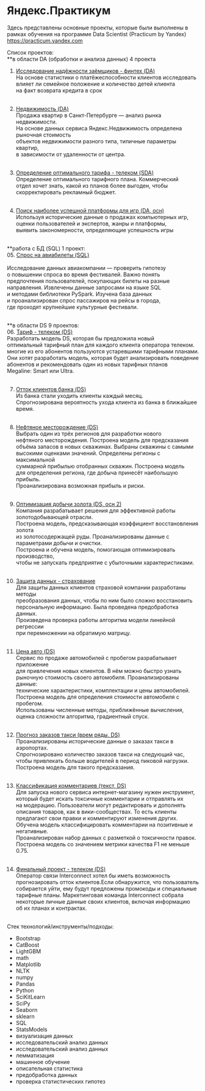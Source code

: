 # Яндекс.Практикум
Здесь представлены основные проекты, которые были выполнены в рамках обучения на программе Data Scientist (Practicum by Yandex) https://practicum.yandex.com


Список проектов: <br>
**в области DA (обработки и анализа данных) 4 проекта <br>
01. [Исследование надёжности заёмщиков - финтех (DA)](https://github.com/TagYal/Yandex.Practicum/tree/main/01.%20%D0%98%D1%81%D1%81%D0%BB%D0%B5%D0%B4%D0%BE%D0%B2%D0%B0%D0%BD%D0%B8%D0%B5%20%D0%BD%D0%B0%D0%B4%D1%91%D0%B6%D0%BD%D0%BE%D1%81%D1%82%D0%B8%20%D0%B7%D0%B0%D1%91%D0%BC%D1%89%D0%B8%D0%BA%D0%BE%D0%B2%20-%20%D1%84%D0%B8%D0%BD%D1%82%D0%B5%D1%85%20(DA))
   <br> На основе статистики о платёжеспособности клиентов исследовать <br>
   влияет ли семейное положение и количество детей клиента <br>
   на факт возврата кредита в срок <br> <br>

02. [Недвижимость (DA)](https://github.com/TagYal/Yandex.Practicum/tree/main/02.%20%D0%9D%D0%B5%D0%B4%D0%B2%D0%B8%D0%B6%D0%B8%D0%BC%D0%BE%D1%81%D1%82%D1%8C%20(DA))
   <br> Продажа квартир в Санкт-Петербурге — анализ рынка недвижимости. <br>
   На основе данных сервиса Яндекс.Недвижимость определена рыночная стоимость <br>
   объектов недвижимости разного типа, типичные параметры квартир, <br>
   в зависимости от удаленности от центра. <br> <br>

03. [Определение оптимального тарифа - телеком (SDA)](https://github.com/TagYal/Yandex.Practicum/tree/main/03.%20%D0%9E%D0%BF%D1%80%D0%B5%D0%B4%D0%B5%D0%BB%D0%B5%D0%BD%D0%B8%D0%B5%20%D0%BE%D0%BF%D1%82%D0%B8%D0%BC%D0%B0%D0%BB%D1%8C%D0%BD%D0%BE%D0%B3%D0%BE%20%D1%82%D0%B0%D1%80%D0%B8%D1%84%D0%B0%20-%20%D1%82%D0%B5%D0%BB%D0%B5%D0%BA%D0%BE%D0%BC%20(SDA))
   <br> Определение оптимального тарифного плана. Коммерческий <br>
   отдел хочет знать, какой из планов более выгоден, чтобы <br>
   скорректировать рекламный бюджет. <br> <br>

04. [Поиск наиболее успешной платформы для игр (DA, осн)](https://github.com/TagYal/Yandex.Practicum/tree/main/04.%20%D0%9F%D0%BE%D0%B8%D1%81%D0%BA%20%D0%BD%D0%B0%D0%B8%D0%B1%D0%BE%D0%BB%D0%B5%D0%B5%20%D1%83%D1%81%D0%BF%D0%B5%D1%88%D0%BD%D0%BE%D0%B9%20%D0%BF%D0%BB%D0%B0%D1%82%D1%84%D0%BE%D1%80%D0%BC%D1%8B%20%D0%B4%D0%BB%D1%8F%20%D0%B8%D0%B3%D1%80%20(DA%2C%20%D0%BE%D1%81%D0%BD))
   <br> Используя исторические данные о продажах компьютерных игр, <br>
   оценки пользователей и экспертов, жанры и платформы, <br>
   выявить закономерности, определяющие успешность игры <br> <br>

**работа с БД (SQL) 1 проект: <br>
05. [Спрос на авиабилеты (SQL) <br>](https://github.com/TagYal/Yandex.Practicum/tree/main/05.%20%D1%81%D0%BF%D1%80%D0%BE%D1%81%20%D0%BD%D0%B0%20%D0%B0%D0%B2%D0%B8%D0%B0%D0%B1%D0%B8%D0%BB%D0%B5%D1%82%D1%8B%20(SQL))
   <br> Исследование данных авиакомпании — проверить гипотезу <br>
   о повышении спроса во время фестивалей. Важно понять  <br>
   предпочтения пользователей, покупающих билеты на разные <br>
   направления. Извлечены данные запросами на языке SQL  <br>
   и методами библиотеки PySpark. Изучена база данных  <br>
   и проанализирован спрос пассажиров на рейсы в города,  <br>
   где проходят крупнейшие культурные фестивали. <br> <br>

**в области DS 9 проектов: <br>
06. [Тариф - телеком (DS)](https://github.com/TagYal/Yandex.Practicum/tree/main/06.%20%D0%A2%D0%B0%D1%80%D0%B8%D1%84%20-%20%D1%82%D0%B5%D0%BB%D0%B5%D0%BA%D0%BE%D0%BC%20(DS))
   <br> Разработать модель DS, которая бы предложила новый <br>
   оптимальный тарифный план для каждого клиента оператора телеком. <br>
   многие из его абонентов пользуются устаревшими тарифными планами. <br>
   Они хотят разработать модель, которая будет анализировать поведение <br>
   абонентов и рекомендовать один из новых тарифных планов <br>
   Megaline: Smart или Ultra. <br> <br>
   
07. [Отток клиентов банка (DS)](https://github.com/TagYal/Yandex.Practicum/tree/main/07.%20%D0%9E%D1%82%D1%82%D0%BE%D0%BA%20%D0%BA%D0%BB%D0%B8%D0%B5%D0%BD%D1%82%D0%BE%D0%B2%20%D0%B1%D0%B0%D0%BD%D0%BA%D0%B0%20(DS))
   <br> Из банка стали уходить клиенты каждый месяц. <br>
   Спрогнозирована вероятность ухода клиента из банка в ближайшее время. <br> <br>
   
08. [Нефтяное месторождение (DS)](https://github.com/TagYal/Yandex.Practicum/tree/main/08.%20%D0%9D%D0%B5%D1%84%D1%82%D1%8F%D0%BD%D0%BE%D0%B5%20%D0%BC%D0%B5%D1%81%D1%82%D0%BE%D1%80%D0%BE%D0%B6%D0%B4%D0%B5%D0%BD%D0%B8%D0%B5%20(DS))
   <br> Выбрать один из трёх регионов для разработки нового <br>
   нефтяного месторождения. Построена модель для предсказания <br>
   объёма запасов в новых скважинах. Выбраны скважины с самыми <br>
   высокими оценками значений. Определены регионы с максимальной <br>
   суммарной прибылью отобранных скважин. Построена модель <br>
   для определения региона, где добыча принесёт наибольшую прибыль. <br>
   Проанализирована возможная прибыль и риски. <br> <br>

09. [Оптимизация добычи золота (DS, осн 2)](https://github.com/TagYal/Yandex.Practicum/tree/main/09.%20%D0%9E%D0%BF%D1%82%D0%B8%D0%BC%D0%B8%D0%B7%D0%B0%D1%86%D0%B8%D1%8F%20%D0%B4%D0%BE%D0%B1%D1%8B%D1%87%D0%B8%20%D0%B7%D0%BE%D0%BB%D0%BE%D1%82%D0%B0%20(DS%2C%20%D0%BE%D1%81%D0%BD%202))
   <br> Компания разрабатывает решения для эффективной работы золотодобывающей отрасли. <br>
   Построена модель, предсказывающая коэффициент восстановления золота <br>
   из золотосодержащей руды. Проанализированы данные с параметрами добычи и очистки. <br>
   Построена и обучена модель, помогающая оптимизировать производство, <br>
   чтобы не запускать предприятие с убыточными характеристиками. <br> <br>

10. [Защита данных - страхование](https://github.com/TagYal/Yandex.Practicum/tree/main/10.%20%D0%B7%D0%B0%D1%89%D0%B8%D1%82%D0%B0%20%D0%B4%D0%B0%D0%BD%D0%BD%D1%8B%D1%85%20-%20%D1%81%D1%82%D1%80%D0%B0%D1%85%D0%BE%D0%B2%D0%B0%D0%BD%D0%B8%D0%B5)
   <br> Для защиты данных клиентов страховой компании разработаны методы <br>
   преобразования данных, чтобы по ним было сложно восстановить <br>
   персональную информацию. Была проведена предобработка данных. <br>
   Произведена проверка работы алгоритма модели линейной регрессии <br>
   при перемножении на обратимую матрицу.  <br> <br>
   
11. [Цена авто (DS)](https://github.com/TagYal/Yandex.Practicum/tree/main/11.%20%D1%86%D0%B5%D0%BD%D0%B0%20%D0%B0%D0%B2%D1%82%D0%BE%20(DS))
   <br> Сервис по продаже автомобилей с пробегом разрабатывает приложение <br>
   для привлечения новых клиентов. В нём можно быстро узнать <br>
   рыночную стоимость своего автомобиля. Проанализированы данные: <br>
   технические характеристики, комплектации и цены автомобилей. <br>
   Построена модель для определения стоимости автомобиля с пробегом. <br>
   Использованы численные методы, приближённые вычисления, <br>
   оценка сложности алгоритма, градиентный спуск. <br> <br>
   
12. [Прогноз заказов такси (врем ряды, DS)](https://github.com/TagYal/Yandex.Practicum/tree/main/12.%20%D0%BF%D1%80%D0%BE%D0%B3%D0%BD%D0%BE%D0%B7%20%D0%B7%D0%B0%D0%BA%D0%B0%D0%B7%D0%BE%D0%B2%20%D1%82%D0%B0%D0%BA%D1%81%D0%B8%20(%D0%B2%D1%80%D0%B5%D0%BC%20%D1%80%D1%8F%D0%B4%D1%8B%2C%20DS))
   <br> Проанализированы исторические данные о заказах такси в аэропортах. <br>
   Спрогнозировано количество заказов такси на следующий час, <br>
   чтобы привлекать больше водителей в период пиковой нагрузки. <br>
   Построена модель для такого предсказания. <br> <br>
   
13. [Классификация комментариев (текст, DS)](https://github.com/TagYal/Yandex.Practicum/tree/main/13.%20%D0%BA%D0%BB%D0%B0%D1%81%D1%81%D0%B8%D1%84%D0%B8%D0%BA%D0%B0%D1%86%D0%B8%D1%8F%20%D0%BA%D0%BE%D0%BC%D0%BC%D0%B5%D0%BD%D1%82%D0%B0%D1%80%D0%B8%D0%B5%D0%B2%20(%D1%82%D0%B5%D0%BA%D1%81%D1%82%2C%20DS))
   <br> Для запуска нового сервиса интернет-магазину нужен инструмент, <br>
   который будет искать токсичные комментарии и отправлять их <br>
   на модерацию. Пользователи могут редактировать и дополнять <br>
   описания товаров, как в вики-сообществах. То есть клиенты <br>
   предлагают свои правки и комментируют изменения других.  <br>
   Обучена модель классифицировать комментарии на позитивные и негативные. <br>
   Проанализирован набор данных с разметкой о токсичности правок. <br>
   Построена модель со значением метрики качества F1 не меньше 0.75. <br> <br>
   
14. [Финальный проект - телеком (DS)](https://github.com/TagYal/Yandex.Practicum/tree/main/14.%20%D0%A4%D0%B8%D0%BD%D0%B0%D0%BB%D1%8C%D0%BD%D1%8B%D0%B9%20%D0%BF%D1%80%D0%BE%D0%B5%D0%BA%D1%82%20-%20%D1%82%D0%B5%D0%BB%D0%B5%D0%BA%D0%BE%D0%BC%20(DS))
   <br> Оператор связи Interconnect хотел бы иметь возможность <br>
   прогнозировать отток клиентов.Если обнаружится, что пользователь <br>
   собирается уйти, ему будут предложены промокоды и специальные <br>
   тарифные планы. Маркетинговая команда Interconnect собрала <br>
   некоторые личные данные своих клиентов, включая информацию <br>
   об их планах и контрактах. <br> <br>
   
Стек технологий/инструменты/подходы:
- Bootstrap
- CatBoost
- LightGBM
- math
- Matplotlib
- NLTK
- numpy
- Pandas
- Python
- SciKitLearn
- SciPy
- Seaborn
- sklearn
- SQL
- StatsModels
- визуализация данных
- исследовательский анализ данных
- исследовательский анализ данных
- лемматизация
- машинное обучение
- описательная статистика
- предобработка данных
- проверка статистических гипотез

   
